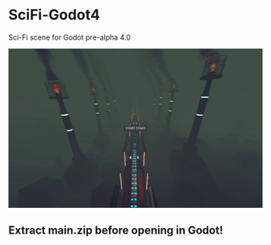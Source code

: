 # SciFi-Godot4
Sci-Fi scene for Godot pre-alpha 4.0

![cover](poster.png)

## Extract main.zip before opening in Godot!
